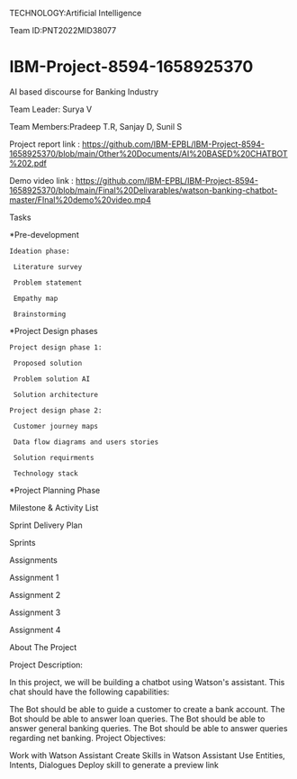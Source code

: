 TECHNOLOGY:Artificial Intelligence

Team ID:PNT2022MID38077

# IBM-Project-8594-1658925370

AI based discourse for Banking Industry

Team Leader: Surya V

Team Members:Pradeep T.R, Sanjay D, Sunil S

Project report link : https://github.com/IBM-EPBL/IBM-Project-8594-1658925370/blob/main/Other%20Documents/AI%20BASED%20CHATBOT%202.pdf

Demo video link : https://github.com/IBM-EPBL/IBM-Project-8594-1658925370/blob/main/Final%20Delivarables/watson-banking-chatbot-master/FInal%20demo%20video.mp4

Tasks

*Pre-development

    Ideation phase:
 
     Literature survey
 
     Problem statement
 
     Empathy map
 
     Brainstorming
 
*Project Design phases
 
    Project design phase 1:

     Proposed solution
 
     Problem solution AI
 
     Solution architecture
 
    Project design phase 2:

     Customer journey maps
 
     Data flow diagrams and users stories
 
     Solution requirments
 
     Technology stack
 
*Project Planning Phase

  Milestone & Activity List
 
  Sprint Delivery Plan
 
  Sprints

Assignments

  Assignment 1
 
  Assignment 2
 
  Assignment 3
 
  Assignment 4
 
 
About The Project

Project Description:

In this project, we will be building a chatbot using Watson's assistant. This chat should have the following capabilities:

The Bot should be able to guide a customer to create a bank account.
The Bot should be able to answer loan queries.
The Bot should be able to answer general banking queries.
The Bot should be able to answer queries regarding net banking.
Project Objectives:

Work with Watson Assistant
Create Skills in Watson Assistant
Use Entities, Intents, Dialogues
Deploy skill to generate a preview link



